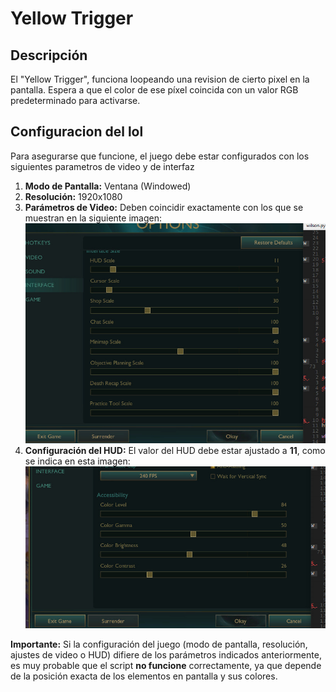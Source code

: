 # Yellow Trigger

## Descripción

El "Yellow Trigger", funciona loopeando una revision de cierto pixel en la pantalla. Espera a que el color de ese píxel coincida con un valor RGB predeterminado para activarse.

## Configuracion del lol

Para asegurarse que funcione, el juego debe estar configurados con los siguientes parametros de video y de interfaz

1.  **Modo de Pantalla:** Ventana (Windowed)
2.  **Resolución:** 1920x1080
3.  **Parámetros de Video:** Deben coincidir exactamente con los que se muestran en la siguiente imagen:
    ![Parámetros de Video Requeridos](./video_params.jpeg)
4.  **Configuración del HUD:** El valor del HUD debe estar ajustado a **11**, como se indica en esta imagen:
    ![Parámetros de HUD Requeridos](./hud_params.jpeg)

**Importante:** Si la configuración del juego (modo de pantalla, resolución, ajustes de video o HUD) difiere de los parámetros indicados anteriormente, es muy probable que el script **no funcione** correctamente, ya que depende de la posición exacta de los elementos en pantalla y sus colores.
